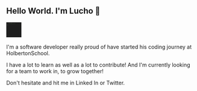 ## Hello World. I'm Lucho 👋

<img src="./animation.gif" width="40" height="40" />

I'm a software developer really proud of have started his coding journey at HolbertonSchool.


I have a lot to learn as well as a lot to contribute! And I'm currently looking for a team to work in, to grow together!

Don't hesitate and hit me in Linked In or Twitter.
<!--
**LuisPatino92/LuisPatino92** is a ✨ _special_ ✨ repository because its `README.md` (this file) appears on your GitHub profile. 

Here are some ideas to get you started:

- 🔭 I’m currently working on ...
- 🌱 I’m currently learning ...
- 👯 I’m looking to collaborate on ...
- 🤔 I’m looking for help with ...
- 💬 Ask me about ...
- 📫 How to reach me: ...
- 😄 Pronouns: ...
- ⚡ Fun fact: ...
-->
